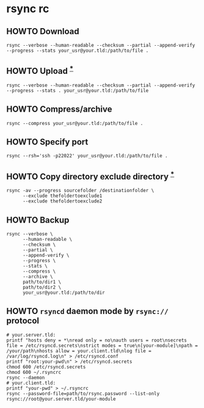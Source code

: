 # rsync rc

## HOWTO Download

    rsync --verbose --human-readable --checksum --partial --append-verify --progress --stats your_usr@your.tld:/path/to/file .

## HOWTO Upload <sup>[*][3455155745]</sup>

    rsync --verbose --human-readable --checksum --partial --append-verify --progress --stats . your_usr@your.tld:/path/to/file

[3455155745]: http://stackoverflow.com/questions/9090817/copying-files-using-rsync-from-remote-server-to-local-machine#9090859

## HOWTO Compress/archive

    rsync --compress your_usr@your.tld:/path/to/file .

## HOWTO Specify port

    rsync --rsh='ssh -p22022' your_usr@your.tld:/path/to/file .

## HOWTO Copy directory exclude directory <sup>[*][664979604]</sup>

    rsync -av --progress sourcefolder /destinationfolder \
          --exclude thefoldertoexclude1
          --exclude thefoldertoexclude2

[664979604]: https://stackoverflow.com/questions/4585929/how-to-use-cp-command-to-exclude-a-specific-directory#14789400

## HOWTO Backup

    rsync --verbose \
          --human-readable \
          --checksum \
          --partial \
          --append-verify \
          --progress \
          --stats \
          --compress \
          --archive \
          path/to/dir1 \
          path/to/dir2 \
          your_usr@your.tld:/path/to/dir

## HOWTO `rsyncd` daemon mode by `rsync://` protocol

    # your.server.tld:
    printf "hosts deny = *\nread only = no\nauth users = root\nsecrets file = /etc/rsyncd.secrets\nstrict modes = true\n[your-module]\npath = /your/path\nhosts allow = your.client.tld\nlog file = /var/log/rsyncd.log\n" > /etc/rsyncd.conf
    printf "root:your-pwd\n" > /etc/rsyncd.secrets
    chmod 600 /etc/rsyncd.secrets
    chmod 600 ~/.rsyncrc
    rsync --daemon
    # your.client.tld:
    printf "your-pwd" > ~/.rsyncrc
    rsync --password-file=path/to/rsync.password --list-only rsync://root@your.server.tld/your-module
